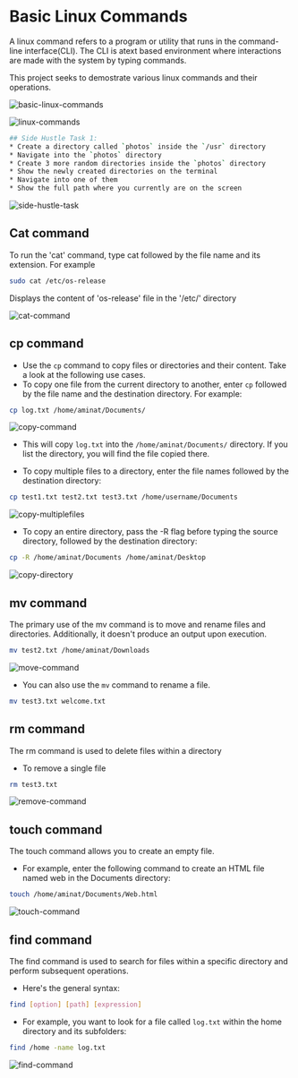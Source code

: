 # Basic Linux Commands
A linux command refers to a program or utility that runs in the command-line interface(CLI). The CLI is atext based environment where interactions are made with the system by typing commands.

This project seeks to demostrate various linux commands and their operations.

![basic-linux-commands](./img/1.basic-linux-commands.png)

![linux-commands](./img/2.linux-commands.png)
```bash
## Side Hustle Task 1:
* Create a directory called `photos` inside the `/usr` directory
* Navigate into the `photos` directory
* Create 3 more random directories inside the `photos` directory
* Show the newly created directories on the terminal
* Navigate into one of them
* Show the full path where you currently are on the screen
```

![side-hustle-task](./img/3.linux-task-commands.png)

## Cat command
To run the 'cat' command, type cat followed by the file name and its extension. For example
```bash
sudo cat /etc/os-release
```
Displays the content of 'os-release' file in the '/etc/' directory

![cat-command](./img/4.cat-command.png)

## cp command
* Use the `cp` command to copy files or directories and their content. Take a look at the following use cases.
* To copy one file from the current directory to another, enter `cp` followed by the file name and the destination directory. For example:
```bash
cp log.txt /home/aminat/Documents/
```
![copy-command](./img/5.copy-command.png)
* This will copy `log.txt` into the `/home/aminat/Documents/` directory. If you list the directory, you will find the file copied there.

* To copy multiple files to a directory, enter the file names followed by the destination directory:
```bash 
cp test1.txt test2.txt test3.txt /home/username/Documents
```
![copy-multiplefiles](./img/6.copy-multiplefiles.png)

* To copy an entire directory, pass the -R flag before typing the source directory, followed by the destination directory:
```bash
cp -R /home/aminat/Documents /home/aminat/Desktop
```
![copy-directory](./img/7.copy.png)

## mv command
The primary use of the mv command is to move and rename files and directories. Additionally, it doesn't produce an output upon execution.
```bash
mv test2.txt /home/aminat/Downloads
```
![move-command](./img/8.move-command.png)

* You can also use the `mv` command to rename a file.
```bash
mv test3.txt welcome.txt
```
## rm command
The rm command is used to delete files within a directory
* To remove a single file
```bash
rm test3.txt
```
![remove-command](./img/9.remove-command.png)

## touch command
The touch command allows you to create an empty file.
* For example, enter the following command to create an HTML file named web in the Documents directory:
```bash
touch /home/aminat/Documents/Web.html
```
![touch-command](./img/10.touch-command.png)

## find command
The find command is used to search for files within a specific directory and perform subsequent operations.
* Here's the general syntax:
```bash
find [option] [path] [expression]
```
* For example, you want to look for a file called `log.txt` within the home directory and its subfolders:
```bash
find /home -name log.txt
```
![find-command](./img/11.find-command.png)

